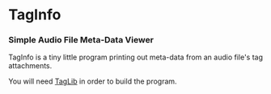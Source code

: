 # TagInfo

### Simple Audio File Meta-Data Viewer

TagInfo is a tiny little program printing out meta-data from an audio file's tag attachments.

You will need [TagLib][] in order to build the program.

[TagLib]: http://taglib.org/
